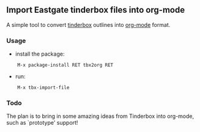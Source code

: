 ## Import Eastgate tinderbox files into org-mode

A simple tool to convert [tinderbox](http://www.eastgate.com/Tinderbox/) outlines into [org-mode](http://www.orgmode.org) format.

### Usage

- install the package:
```
    M-x package-install RET tbx2org RET
```

- run:

```
    M-x tbx-import-file
```

### Todo

The plan is to bring in some amazing ideas from Tinderbox into org-mode, such as `prototype' support!

